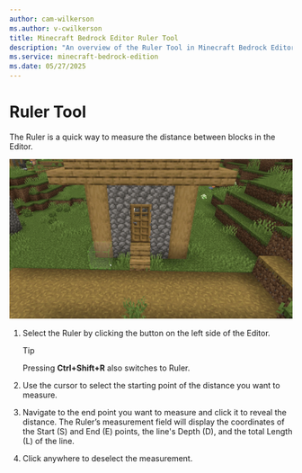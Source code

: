 ```yaml
---
author: cam-wilkerson
ms.author: v-cwilkerson
title: Minecraft Bedrock Editor Ruler Tool
description: "An overview of the Ruler Tool in Minecraft Bedrock Editor"
ms.service: minecraft-bedrock-edition
ms.date: 05/27/2025
---
```

# Ruler Tool

The Ruler is a quick way to measure the distance between blocks in the Editor. 

![Ruler tool used to measure the distance between two points](media/GIFs/Ruler.gif)

1.	Select the Ruler by clicking the button on the left side of the Editor.

    > [!Tip]
    > Pressing **Ctrl+Shift+R** also switches to Ruler.

2.	Use the cursor to select the starting point of the distance you want to measure.

3.	Navigate to the end point you want to measure and click it to reveal the distance. The Ruler’s measurement field will display the coordinates of the Start (S) and End (E) points, the line's Depth (D), and the total Length (L) of the line.

4.	Click anywhere to deselect the measurement.

